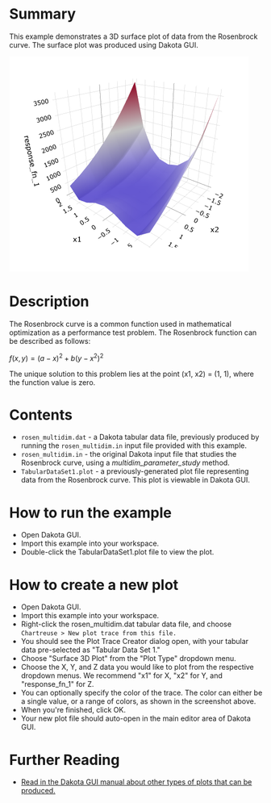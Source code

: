 # Summary

This example demonstrates a 3D surface plot of data from the Rosenbrock curve.  The surface plot was produced using Dakota GUI.

![alt text](img/surface_plot_3d.png "Example plot")

# Description

The Rosenbrock curve is a common function used in mathematical optimization as a performance test problem.  The Rosenbrock function can be described as follows:

$` f(x,y) = (a-x)^2 + b(y-x^2)^2 `$

The unique solution to this problem lies at the point (x1, x2) = (1, 1), where the function value is zero.

# Contents

- `rosen_multidim.dat` - a Dakota tabular data file, previously produced by running the `rosen_multidim.in` input file provided with this example. 
- `rosen_multidim.in` - the original Dakota input file that studies the Rosenbrock curve, using a *multidim\_parameter\_study* method.
- `TabularDataSet1.plot` - a previously-generated plot file representing data from the Rosenbrock curve.  This plot is viewable in Dakota GUI.

# How to run the example

- Open Dakota GUI.
- Import this example into your workspace.
- Double-click the TabularDataSet1.plot file to view the plot.

# How to create a new plot

- Open Dakota GUI.
- Import this example into your workspace.
- Right-click the rosen_multidim.dat tabular data file, and choose `Chartreuse > New plot trace from this file.`
 - You should see the Plot Trace Creator dialog open, with your tabular data pre-selected as "Tabular Data Set 1."
- Choose "Surface 3D Plot" from the "Plot Type" dropdown menu.
- Choose the X, Y, and Z data you would like to plot from the respective dropdown menus.  We recommend "x1" for X, "x2" for Y, and "response_fn_1" for Z.
- You can optionally specify the color of the trace.  The color can either be a single value, or a range of colors, as shown in the screenshot above.
- When you're finished, click OK.
- Your new plot file should auto-open in the main editor area of Dakota GUI.

# Further Reading

- [Read in the Dakota GUI manual about other types of plots that can be produced.](https://dakota.sandia.gov/content/chartreuse-1)